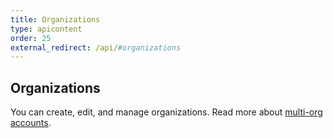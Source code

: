 ```yaml
---
title: Organizations
type: apicontent
order: 25
external_redirect: /api/#organizations
---
```

## Organizations
You can create, edit, and manage organizations. Read more about [multi-org accounts][1].

[1]: /account_management/multi_organization
